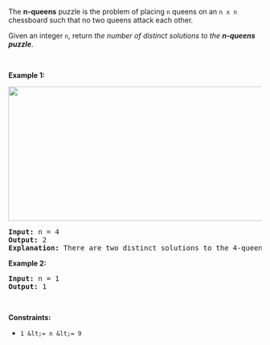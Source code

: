 The __n-queens__ puzzle is the problem of placing `` n `` queens on an `` n x n `` chessboard such that no two queens attack each other.

Given an integer `` n ``, return _the number of distinct solutions to the&nbsp;__n-queens puzzle___.

&nbsp;

__Example 1:__

<img alt="" src="https://assets.leetcode.com/uploads/2020/11/13/queens.jpg" style="width: 600px; height: 268px;"/>

<pre>
<strong>Input:</strong> n = 4
<strong>Output:</strong> 2
<strong>Explanation:</strong> There are two distinct solutions to the 4-queens puzzle as shown.
</pre>

__Example 2:__

<pre>
<strong>Input:</strong> n = 1
<strong>Output:</strong> 1
</pre>

&nbsp;

__Constraints:__

*   `` 1 &lt;= n &lt;= 9 ``
